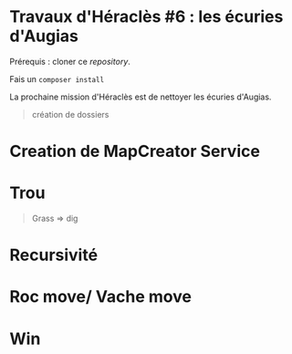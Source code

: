 # Travaux d'Héraclès #6 : les écuries d'Augias
 
Prérequis : cloner ce *repository*.

Fais un `composer install`

La prochaine mission d'Héraclès est de nettoyer les écuries d'Augias.

> création de dossiers

# Creation de MapCreator Service


# Trou
> Grass => dig

# Recursivité

# Roc move/ Vache move

# Win
